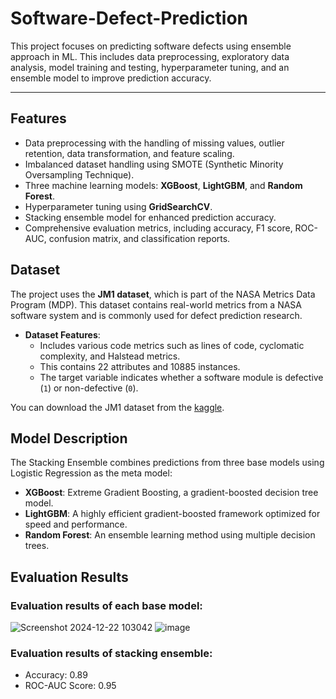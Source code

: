 # Software-Defect-Prediction

This project focuses on predicting software defects using ensemble approach in ML. This includes data preprocessing, exploratory data analysis, model training and testing, hyperparameter tuning, and an ensemble model to improve prediction accuracy.

---

## Features

- Data preprocessing with the handling of missing values, outlier retention, data transformation, and feature scaling.
- Imbalanced dataset handling using SMOTE (Synthetic Minority Oversampling Technique).
- Three machine learning models: **XGBoost**, **LightGBM**, and **Random Forest**.
- Hyperparameter tuning using **GridSearchCV**.
- Stacking ensemble model for enhanced prediction accuracy.
- Comprehensive evaluation metrics, including accuracy, F1 score, ROC-AUC, confusion matrix, and classification reports.

## Dataset

The project uses the **JM1 dataset**, which is part of the NASA Metrics Data Program (MDP). This dataset contains real-world metrics from a NASA software system and is commonly used for defect prediction research.

- **Dataset Features**:
  - Includes various code metrics such as lines of code, cyclomatic complexity, and Halstead metrics.
  - This contains 22 attributes and 10885 instances.
  - The target variable indicates whether a software module is defective (`1`) or non-defective (`0`).

You can download the JM1 dataset from the [kaggle](https://www.kaggle.com/datasets/semustafacevik/software-defect-prediction/data).

## Model Description
The Stacking Ensemble combines predictions from three base models using Logistic Regression as the meta model:
- **XGBoost**: Extreme Gradient Boosting, a gradient-boosted decision tree model.
- **LightGBM**: A highly efficient gradient-boosted framework optimized for speed and performance.
- **Random Forest**: An ensemble learning method using multiple decision trees.

## Evaluation Results

### Evaluation results of each base model:
![Screenshot 2024-12-22 103042](https://github.com/user-attachments/assets/d1f63deb-c1e1-45d7-b50f-f2a7cf92fcc8)
![image](https://github.com/user-attachments/assets/78f4c603-63c1-45d7-abeb-a3f284086ddf)

### Evaluation results of stacking ensemble:
- Accuracy: 0.89
- ROC-AUC Score: 0.95
